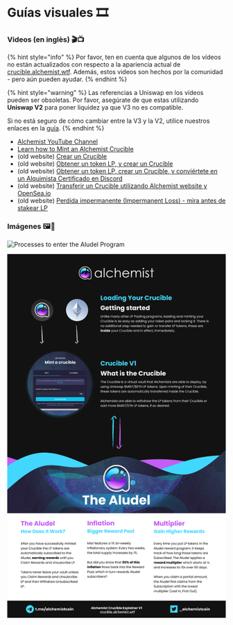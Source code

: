 # Guías visuales 🎞

### **Videos \(en inglès\) 🎬📺**

{% hint style="info" %}
Por favor, ten en cuenta que algunos de los vídeos no están actualizados con respecto a la apariencia actual de [crucible.alchemist.wtf](http://crucible.alchemist.wtf/). Además, estos videos son hechos por la comunidad - pero aún pueden ayudar. 
{% endhint %}

{% hint style="warning" %}
Las referencias a Uniswap en los vídeos pueden ser obsoletas. Por favor, asegúrate de que estas utilizando **Uniswap V2** para poner liquidez ya que V3 no es compatible.

Si no está seguro de cómo cambiar entre la V3 y la V2, utilice nuestros enlaces en la [guía](https://app.gitbook.com/@alchemist-docs/s/mist/~/drafts/-M_aTwaVOksvpE2u3Iv7/v/spanish/acquiring-and-subscribing).
{% endhint %}

* [Alchemist YouTube Channel](https://www.youtube.com/channel/UCIs4LugynLei2TN__lJh-6Q)
* [Learn how to Mint an Alchemist Crucible](https://www.youtube.com/watch?v=SnnA4NBluDI)
* \(old website\) [Crear un Crucible](https://www.youtube.com/watch?v=Rl9Rf-3Sp-8)
* \(old website\) [Obtener un token LP,  y crear un Crucible](https://www.youtube.com/watch?v=Ga1qcQ6x3as)
* \(old website\) [Obtener un token LP, crear un Crucible, y conviértete en un Alquimista Certificado en Discord](https://www.youtube.com/watch?v=k7MO1QpqCds)
* \(old website\) [Transferir un Crucible utilizando Alchemist website y OpenSea.io](https://www.youtube.com/watch?v=i2MCYimelBM)
* \(old website\) [Perdida impermanente \(Impermanent Loss\) - mira antes de stakear LP](https://www.youtube.com/watch?v=8XJ1MSTEuU0)

### **Im**á**genes 🖼🎨**

![Processes to enter the Aludel Program](https://i.imgur.com/7sK0Jr2.png)

![The idea behind the Audel](../.gitbook/assets/visual-guide-2-after.jpg)



